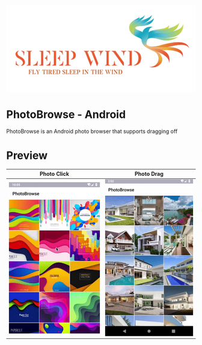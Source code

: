 
<img src="./Images/sleepwind-logo.png">

# PhotoBrowse - Android
PhotoBrowse is an Android photo browser that supports dragging off

# Preview

| Photo Click | Photo Drag  |
| ------------- | ------------- |
| ![Photo Click](./Images/photo-click.gif)  | ![Photo Drag](./Images/photo-drag.gif)  |